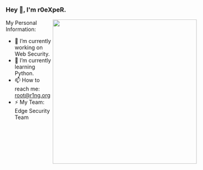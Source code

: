 ### Hey 👋, I'm r0eXpeR.

<img align='right' src="https://github-readme-stats.vercel.app/api?username=cooker&show_icons=true&theme=radical" width="380">

My Personal Information:

- 🔭 I’m currently working on Web Security.
- 🌱 I’m currently learning Python.
- 📫 How to reach me: root@r1ng.org
- ⚡ My Team: Edge Security Team
